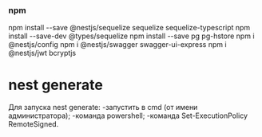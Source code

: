 ### npm
npm install --save @nestjs/sequelize sequelize sequelize-typescript
npm install --save-dev @types/sequelize
npm install --save pg pg-hstore
npm i @nestjs/config
npm i @nestjs/swagger swagger-ui-express
npm i @nestjs/jwt bcryptjs

# nest generate
Для запуска nest generate:
    -запустить в cmd (от имени администратора);
    -команда powershell;
    -команда Set-ExecutionPolicy RemoteSigned.